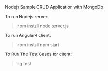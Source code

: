Nodejs Sample CRUD Application with MongoDb

To run Nodejs server:
>npm install
>node server.js

To run Angular4 client:
>npm install 
>npm start


To Run The Test Cases for client:
>ng test

